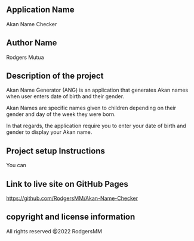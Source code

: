 

## Application Name
Akan Name Checker

## Author Name
Rodgers Mutua 

## Description of the project
Akan Name Generator (ANG) is an application that generates Akan names when user enters date of birth and their gender. 

Akan Names are specific names given to children depending on their gender and day of the week they were born.

 In that regards, the application require you to enter your date of birth and gender to display your Akan name.

## Project setup Instructions
You can  


## Link to live site on GitHub Pages
https://github.com/RodgersMM/Akan-Name-Checker

## copyright and license information
All rights reserved @2022 RodgersMM



